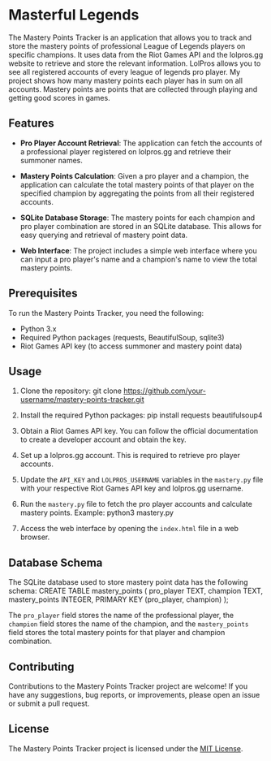 # Masterful Legends

The Mastery Points Tracker is an application that allows you to track and store the mastery points of professional League of Legends players on specific champions. It uses data from the Riot Games API and the lolpros.gg website to retrieve and store the relevant information. LolPros allows you to see all registered accounts of every league of legends pro player. My project shows how many mastery points each player has in sum on all accounts. Mastery points are points that are collected through playing and getting good scores in games.

## Features

- **Pro Player Account Retrieval**: The application can fetch the accounts of a professional player registered on lolpros.gg and retrieve their summoner names.

- **Mastery Points Calculation**: Given a pro player and a champion, the application can calculate the total mastery points of that player on the specified champion by aggregating the points from all their registered accounts.

- **SQLite Database Storage**: The mastery points for each champion and pro player combination are stored in an SQLite database. This allows for easy querying and retrieval of mastery point data.

- **Web Interface**: The project includes a simple web interface where you can input a pro player's name and a champion's name to view the total mastery points.

## Prerequisites

To run the Mastery Points Tracker, you need the following:

- Python 3.x
- Required Python packages (requests, BeautifulSoup, sqlite3)
- Riot Games API key (to access summoner and mastery point data)

## Usage

1. Clone the repository:
git clone https://github.com/your-username/mastery-points-tracker.git

2. Install the required Python packages:
pip install requests beautifulsoup4

3. Obtain a Riot Games API key. You can follow the official documentation to create a developer account and obtain the key.

4. Set up a lolpros.gg account. This is required to retrieve pro player accounts.

5. Update the `API_KEY` and `LOLPROS_USERNAME` variables in the `mastery.py` file with your respective Riot Games API key and lolpros.gg username.

6. Run the `mastery.py` file to fetch the pro player accounts and calculate mastery points. Example:
python3 mastery.py

7. Access the web interface by opening the `index.html` file in a web browser.

## Database Schema

The SQLite database used to store mastery point data has the following schema:
CREATE TABLE mastery_points (
pro_player TEXT,
champion TEXT,
mastery_points INTEGER,
PRIMARY KEY (pro_player, champion)
);


The `pro_player` field stores the name of the professional player, the `champion` field stores the name of the champion, and the `mastery_points` field stores the total mastery points for that player and champion combination.

## Contributing

Contributions to the Mastery Points Tracker project are welcome! If you have any suggestions, bug reports, or improvements, please open an issue or submit a pull request.

## License

The Mastery Points Tracker project is licensed under the [MIT License](LICENSE).
